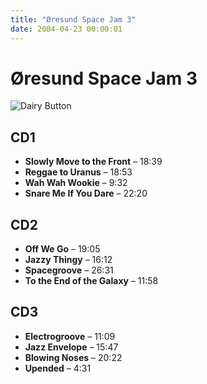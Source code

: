 ```yaml
---
title: "Øresund Space Jam 3"
date: 2004-04-23 00:00:01
---
```

# Øresund Space Jam 3

![Dairy Button](IMAGES/BOTTONS/DAIRY.jpg)

## CD1
- **Slowly Move to the Front** – 18:39
- **Reggae to Uranus** – 18:53
- **Wah Wah Wookie** – 9:32
- **Snare Me If You Dare** – 22:20

## CD2
- **Off We Go** – 19:05
- **Jazzy Thingy** – 16:12
- **Spacegroove** – 26:31
- **To the End of the Galaxy** – 11:58

## CD3
- **Electrogroove** – 11:09
- **Jazz Envelope** – 15:47
- **Blowing Noses** – 20:22
- **Upended** – 4:31
